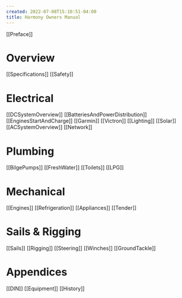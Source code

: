 ```yaml
---
created: 2022-07-08T15:10:51-04:00
title: Harmony Owners Manual
---
```

[[Preface]]
# Overview
[[Specifications]]
[[Safety]]
# Electrical
[[DCSystemOverview]]
[[BatteriesAndPowerDistribution]]
[[EnginesStartAndCharge]]
[[Garmin]]
[[Victron]]
[[Lighting]]
[[Solar]]
[[ACSystemOverview]]
[[Network]]
# Plumbing
[[BilgePumps]]
[[FreshWater]]
[[Toilets]]
[[LPG]]
# Mechanical
[[Engines]]
[[Refrigeration]]
[[Appliances]]
[[Tender]]
# Sails & Rigging
[[Sails]]
[[Rigging]]
[[Steering]]
[[Winches]]
[[GroundTackle]]
# Appendices
[[DIN]]
[[Equipment]]
[[History]]
